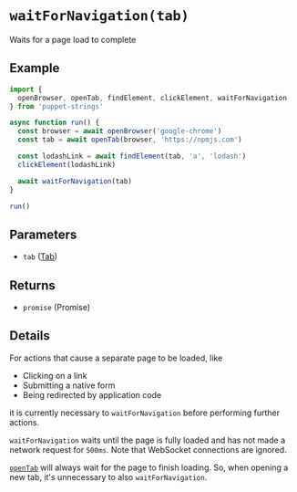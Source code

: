# `waitForNavigation(tab)`
Waits for a page load to complete

## Example
```js
import {
  openBrowser, openTab, findElement, clickElement, waitForNavigation
} from 'puppet-strings'

async function run() {
  const browser = await openBrowser('google-chrome')
  const tab = await openTab(browser, 'https://npmjs.com')

  const lodashLink = await findElement(tab, 'a', 'lodash')
  clickElement(lodashLink)

  await waitForNavigation(tab)
}

run()
```

## Parameters
* `tab` ([Tab](../../interface#tab-object))

## Returns
* `promise` (Promise<void>)

## Details
For actions that cause a separate page to be loaded, like

* Clicking on a link
* Submitting a native form
* Being redirected by application code

it is currently necessary to `waitForNavigation` before performing further
actions.

`waitForNavigation` waits until the page is fully loaded and has not made a
network request for `500ms`. Note that WebSocket connections are ignored.

[`openTab`](../open-tab) will always wait for the page to finish loading. So,
when opening a new tab, it's unnecessary to also `waitForNavigation`.
